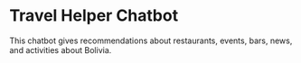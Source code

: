 # Travel Helper Chatbot
This chatbot gives recommendations about restaurants, events, bars, news, and
activities about Bolivia.
